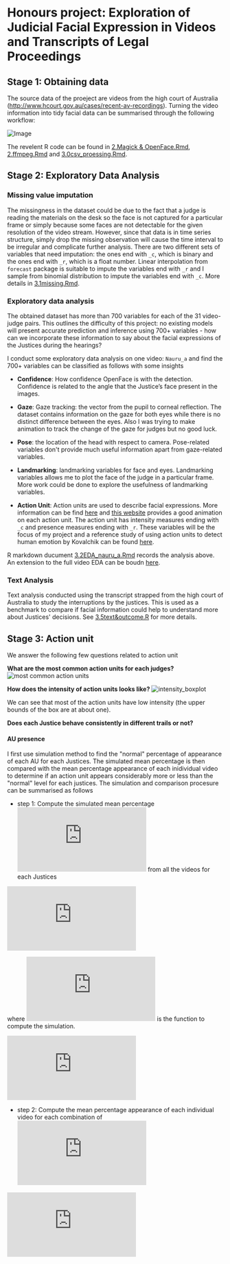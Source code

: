 # Honours project: Exploration of Judicial Facial Expression in Videos and Transcripts of Legal Proceedings

## Stage 1: Obtaining data

The source data of the proeject are videos from the high court of Australia (http://www.hcourt.gov.au/cases/recent-av-recordings). Turning the video information into tidy facial data can be summarised through the following workflow: 

![Image](images/workflow.png)

The revelent R code can be found in [2.Magick & OpenFace.Rmd](https://github.com/huizezhang-sherry/ETC4860/blob/master/2.Magick%20%26%20OpenFace.Rmd), [2.ffmpeg.Rmd](https://github.com/huizezhang-sherry/ETC4860/blob/master/2.ffmpeg.Rmd) and [3.0csv_proessing.Rmd](https://github.com/huizezhang-sherry/ETC4860/blob/master/3.0csv_processing.Rmd).

## Stage 2: Exploratory Data Analysis

### Missing value imputation 

The missingness in the dataset could be due to the fact that a judge is reading the materials on the desk so the face is not captured for a particular frame or simply because some faces are not detectable for the given resolution of the video stream. However, since that data is in time series structure, simply drop the missing observation will cause the time interval to be irregular and complicate further analysis. There are two different sets of variables that need imputation: the ones end with `_c`, which is binary and the ones end with `_r`, which is a float number. Linear interpolation from `forecast` package is suitable to impute the variables end with `_r` and I sample from binomial distribution to impute the variables end with `_c`. More details in [3.1missing.Rmd](https://github.com/huizezhang-sherry/ETC4860/blob/master/3.1missing.Rmd). 



### Exploratory data analysis

The obtained dataset has more than 700 variables for each of the 31 video-judge pairs. This outlines the difficulty of this project: no existing models will present accurate prediction and inference using 700+ variables - how can we incorporate these information to say about the facial expressions of the Justices during the hearings? 

I conduct some exploratory data analysis on one video: `Nauru_a` and find the 700+ variables can be classified as follows with some insights

 - **Confidence**: How confidence OpenFace is with the detection. Confidence is related to the angle that the Justice’s face present in the images. 
 
 - **Gaze**: Gaze tracking: the vector from the pupil to corneal reflection. The dataset contains information on the gaze for both eyes while there is no distinct difference between the eyes. Also I was trying to make animation to track the change of the gaze for judges but no good luck. 
 
 - **Pose**: the location of the head with respect to camera. Pose-related variables don't provide much useful information apart from gaze-related variables. 
 
 - **Landmarking**: landmarking variables for face and eyes. Landmarking variables allows me to plot the face of the judge in a particular frame. More work could be done to explore the usefulness of landmarking variables. 
 
 - **Action Unit**: Action units are used to describe facial expressions. More information can be find [here](https://github.com/TadasBaltrusaitis/OpenFace/wiki/Action-Units) and [this website](https://imotions.com/blog/facial-action-coding-system/) provides a good animation on each action unit. The action unit has intensity measures ending with `_c` and presence measures ending with `_r`. These variables will be the focus of my project and a reference study of using action units to detect human emotion by Kovalchik can be found [here](http://www.sloansportsconference.com/wp-content/uploads/2018/02/2005.pdf). 
 
 R markdown ducument [3.2EDA_nauru_a.Rmd](https://github.com/huizezhang-sherry/ETC4860/blob/master/3.2EDA_nauru_a.Rmd) records the analysis above. An extension to the full video EDA can be boudn [here](https://github.com/huizezhang-sherry/ETC4860/blob/master/3.3EDA.Rmd). 
 
### Text Analysis 

Text analysis conducted using the transcript strapped from the high court of Australia to study the interruptions by the justices. This is used as a benchmark to compare if facial information could help to understand more about Justices' decisions. See [3.5text&outcome.R](https://github.com/huizezhang-sherry/ETC4860/blob/master/3.5%20text%26outcome.R) for more details. 
 
## Stage 3: Action unit 

We answer the following few questions related to action unit 

**What are the most common action units for each judges?**
![most common action units](images/most_common_au.png)

**How does the intensity of action units looks like?**
![intensity_boxplot](images/intensity_boxplot_au.png)

We can see that most of the action units have low intensity (the upper bounds of the box are at about one). 


**Does each Justice behave consistently in different trails or not?**

#### AU presence 

I first use simulation method to find the "normal" percentage of appearance of each AU for each Justices. The simulated mean percentage is then compared with the mean percentage appearance of each inidividual video to determine if an action unit appears considerably more or less than the "normal" level for each justices. The simulation and comparison procesure can be summarised as follows 

- step 1: Compute the simulated mean percentage ![\mu_{i,k}](https://latex.codecogs.com/gif.latex?%5Cmu_%7Bi%2Ck%7D) from all the videos for each Justices 

![\begin{align*} 
\mu_{i,k} = f(&x_{i,1,1,k}, x_{i,1,2,k}, \cdots, x_{i,1,T,k}\\
&x_{i,2,1,k},x_{i,2,2,k},\cdots ,x_{i,2,T,k} ... \\
&x_{i,J,1,k}, x_{i,J,2,k}, \cdots,x_{i,J,T,k} \\)
\end{align*}](https://latex.codecogs.com/gif.latex?%5Cbegin%7Balign*%7D%20%5Cmu_%7Bi%2Ck%7D%20%3D%20f%28%26x_%7Bi%2C1%2C1%2Ck%7D%2C%20x_%7Bi%2C1%2C2%2Ck%7D%2C%20%5Ccdots%2C%20x_%7Bi%2C1%2CT%2Ck%7D%5C%5C%20%26x_%7Bi%2C2%2C1%2Ck%7D%2Cx_%7Bi%2C2%2C2%2Ck%7D%2C%5Ccdots%20%2Cx_%7Bi%2C2%2CT%2Ck%7D%20...%20%5C%5C%20%26x_%7Bi%2CJ%2C1%2Ck%7D%2C%20x_%7Bi%2CJ%2C2%2Ck%7D%2C%20%5Ccdots%2Cx_%7Bi%2CJ%2CT%2Ck%7D%20%29%20%5Cend%7Balign*%7D)

where ![$f(.)$](https://latex.codecogs.com/gif.latex?f%28.%29) is the function to compute the simulation. 

![\begin{bmatrix}
\mu_{1,1} & \mu_{1,2} & \cdots & \mu_{1,k} \\
\mu_{2,1} & \mu_{2,2} & \cdots & \mu_{2,k} \\
\vdots & \vdots && \vdots \\
\mu_{6,1} & \mu_{6,2} & \cdots & \mu_{6,k} \\
\end{bmatrix}](https://latex.codecogs.com/gif.latex?%5Cbegin%7Bbmatrix%7D%20%5Cmu_%7B1%2C1%7D%20%26%20%5Cmu_%7B1%2C2%7D%20%26%20%5Ccdots%20%26%20%5Cmu_%7B1%2Ck%7D%20%5C%5C%20%5Cmu_%7B2%2C1%7D%20%26%20%5Cmu_%7B2%2C2%7D%20%26%20%5Ccdots%20%26%20%5Cmu_%7B2%2Ck%7D%20%5C%5C%20%5Cvdots%20%26%20%5Cvdots%20%26%26%20%5Cvdots%20%5C%5C%20%5Cmu_%7B6%2C1%7D%20%26%20%5Cmu_%7B6%2C2%7D%20%26%20%5Ccdots%20%26%20%5Cmu_%7B6%2Ck%7D%20%5C%5C%20%5Cend%7Bbmatrix%7D)

- step 2: Compute the mean percentage appearance of each individual video for each combination of ![$(i, j, k)$](https://latex.codecogs.com/gif.latex?%24%28i%2C%20j%2C%20k%29%24)

![$$\frac{1}{T} \sum_{t = 1}^T x_{i,j,t,k} $$](https://latex.codecogs.com/gif.latex?%24%24%5Cfrac%7B1%7D%7BT%7D%20%5Csum_%7Bt%20%3D%201%7D%5ET%20x_%7Bi%2Cj%2Ct%2Ck%7D%20%24%24) 



